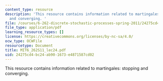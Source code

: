 ```yaml
---
content_type: resource
description: 'This resource contains information related to martingales: stopping
  and converging. '
file: /courses/6-262-discrete-stochastic-processes-spring-2011/24275cd4bc24ab901673e4871587cd02_MIT6_262S11_lec24.pdf
file_type: application/pdf
learning_resource_types: []
license: https://creativecommons.org/licenses/by-nc-sa/4.0/
ocw_type: OCWFile
resourcetype: Document
title: MIT6_262S11_lec24.pdf
uid: 24275cd4-bc24-ab90-1673-e4871587cd02
---
```

This resource contains information related to martingales: stopping and converging. 